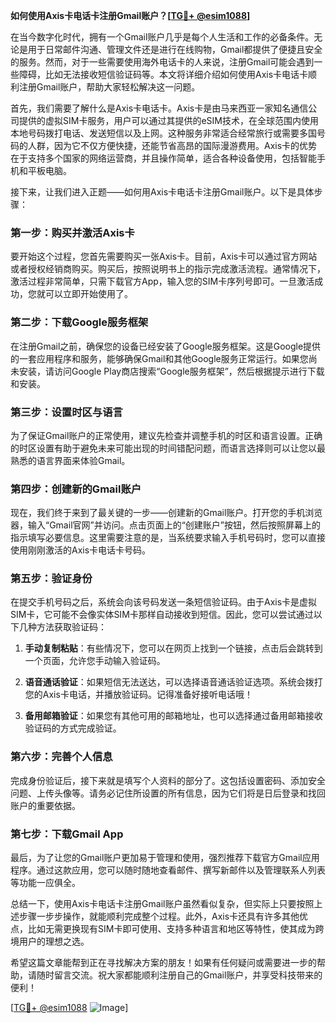 **如何使用Axis卡电话卡注册Gmail账户？[[TG💪+ @esim1088](https://t.me/s/esim1088)]**

在当今数字化时代，拥有一个Gmail账户几乎是每个人生活和工作的必备条件。无论是用于日常邮件沟通、管理文件还是进行在线购物，Gmail都提供了便捷且安全的服务。然而，对于一些需要使用海外电话卡的人来说，注册Gmail可能会遇到一些障碍，比如无法接收短信验证码等。本文将详细介绍如何使用Axis卡电话卡顺利注册Gmail账户，帮助大家轻松解决这一问题。

首先，我们需要了解什么是Axis卡电话卡。Axis卡是由马来西亚一家知名通信公司提供的虚拟SIM卡服务，用户可以通过其提供的eSIM技术，在全球范围内使用本地号码拨打电话、发送短信以及上网。这种服务非常适合经常旅行或需要多国号码的人群，因为它不仅方便快捷，还能节省高昂的国际漫游费用。Axis卡的优势在于支持多个国家的网络运营商，并且操作简单，适合各种设备使用，包括智能手机和平板电脑。

接下来，让我们进入正题——如何用Axis卡电话卡注册Gmail账户。以下是具体步骤：

### 第一步：购买并激活Axis卡

要开始这个过程，您首先需要购买一张Axis卡。目前，Axis卡可以通过官方网站或者授权经销商购买。购买后，按照说明书上的指示完成激活流程。通常情况下，激活过程非常简单，只需下载官方App，输入您的SIM卡序列号即可。一旦激活成功，您就可以立即开始使用了。

### 第二步：下载Google服务框架

在注册Gmail之前，确保您的设备已经安装了Google服务框架。这是Google提供的一套应用程序和服务，能够确保Gmail和其他Google服务正常运行。如果您尚未安装，请访问Google Play商店搜索“Google服务框架”，然后根据提示进行下载和安装。

### 第三步：设置时区与语言

为了保证Gmail账户的正常使用，建议先检查并调整手机的时区和语言设置。正确的时区设置有助于避免未来可能出现的时间错配问题，而语言选择则可以让您以最熟悉的语言界面来体验Gmail。

### 第四步：创建新的Gmail账户

现在，我们终于来到了最关键的一步——创建新的Gmail账户。打开您的手机浏览器，输入“Gmail官网”并访问。点击页面上的“创建账户”按钮，然后按照屏幕上的指示填写必要信息。这里需要注意的是，当系统要求输入手机号码时，您可以直接使用刚刚激活的Axis卡电话卡号码。

### 第五步：验证身份

在提交手机号码之后，系统会向该号码发送一条短信验证码。由于Axis卡是虚拟SIM卡，它可能不会像实体SIM卡那样自动接收到短信。因此，您可以尝试通过以下几种方法获取验证码：

1. **手动复制粘贴**：有些情况下，您可以在网页上找到一个链接，点击后会跳转到一个页面，允许您手动输入验证码。
   
2. **语音通话验证**：如果短信无法送达，可以选择语音通话验证选项。系统会拨打您的Axis卡电话，并播放验证码。记得准备好接听电话哦！

3. **备用邮箱验证**：如果您有其他可用的邮箱地址，也可以选择通过备用邮箱接收验证码的方式完成验证。

### 第六步：完善个人信息

完成身份验证后，接下来就是填写个人资料的部分了。这包括设置密码、添加安全问题、上传头像等。请务必记住所设置的所有信息，因为它们将是日后登录和找回账户的重要依据。

### 第七步：下载Gmail App

最后，为了让您的Gmail账户更加易于管理和使用，强烈推荐下载官方Gmail应用程序。通过这款应用，您可以随时随地查看邮件、撰写新邮件以及管理联系人列表等功能一应俱全。

总结一下，使用Axis卡电话卡注册Gmail账户虽然看似复杂，但实际上只要按照上述步骤一步步操作，就能顺利完成整个过程。此外，Axis卡还具有许多其他优点，比如无需更换现有SIM卡即可使用、支持多种语言和地区等特性，使其成为跨境用户的理想之选。

希望这篇文章能帮到正在寻找解决方案的朋友！如果有任何疑问或需要进一步的帮助，请随时留言交流。祝大家都能顺利注册自己的Gmail账户，并享受科技带来的便利！

[[TG💪+ @esim1088](https://t.me/s/esim1088) ![Image](https://i.postimg.cc/4NQfJmqS/Snipaste-2025-05-13-00-14-12.png)]